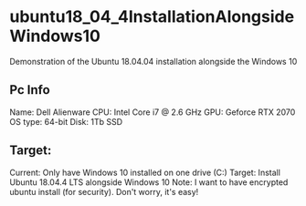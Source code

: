 # ubuntu18_04_4InstallationAlongsideWindows10
Demonstration of the Ubuntu 18.04.04 installation alongside the Windows 10

## Pc Info
Name: Dell Alienware
CPU:  Intel Core i7 @ 2.6 GHz
GPU:  Geforce RTX 2070
OS type: 64-bit
Disk: 1Tb SSD

## Target:
Current: Only have Windows 10 installed on one drive (C:)
Target:  Install Ubuntu 18.04.4 LTS alongside Windows 10
Note:    I want to have encrypted ubuntu install (for security). Don't worry, it's easy!
